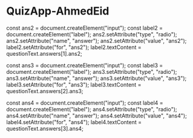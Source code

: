 # QuizApp-AhmedEid

const ans2 = document.createElement("input");
const label2 = document.createElement("label");
ans2.setAttribute("type", "radio");
ans2.setAttribute("name", "answer");
ans2.setAttribute("value", "ans2");
label2.setAttribute("for", "ans2");
label2.textContent = questionText.answers[1].ans2;

const ans3 = document.createElement("input");
const label3 = document.createElement("label");
ans3.setAttribute("type", "radio");
ans3.setAttribute("name", "answer");
ans3.setAttribute("value", "ans3");
label3.setAttribute("for", "ans3");
label3.textContent = questionText.answers[2].ans3;

const ans4 = document.createElement("input");
const label4 = document.createElement("label");
ans4.setAttribute("type", "radio");
ans4.setAttribute("name", "answer");
ans4.setAttribute("value", "ans4");
label4.setAttribute("for", "ans4");
label4.textContent = questionText.answers[3].ans4;
